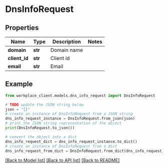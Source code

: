 # DnsInfoRequest


## Properties

Name | Type | Description | Notes
------------ | ------------- | ------------- | -------------
**domain** | **str** | Domain name | 
**client_id** | **str** | Client id | 
**email** | **str** | Email | 

## Example

```python
from workplace_client.models.dns_info_request import DnsInfoRequest

# TODO update the JSON string below
json = "{}"
# create an instance of DnsInfoRequest from a JSON string
dns_info_request_instance = DnsInfoRequest.from_json(json)
# print the JSON string representation of the object
print(DnsInfoRequest.to_json())

# convert the object into a dict
dns_info_request_dict = dns_info_request_instance.to_dict()
# create an instance of DnsInfoRequest from a dict
dns_info_request_from_dict = DnsInfoRequest.from_dict(dns_info_request_dict)
```
[[Back to Model list]](../README.md#documentation-for-models) [[Back to API list]](../README.md#documentation-for-api-endpoints) [[Back to README]](../README.md)



